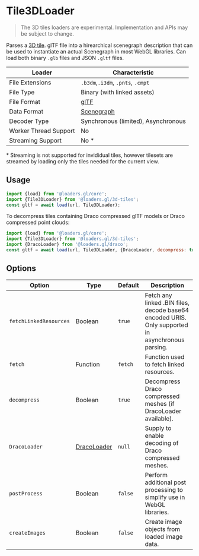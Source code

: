 # Tile3DLoader

> The 3D tiles loaders are experimental. Implementation and APIs may be subject to change.

Parses a [3D tile](https://github.com/AnalyticalGraphicsInc/3d-tiles). glTF file into a hirearchical scenegraph description that can be used to instantiate an actual Scenegraph in most WebGL libraries. Can load both binary `.glb` files and JSON `.gltf` files.

| Loader                | Characteristic  |
| --------------------- | --------------- |
| File Extensions       | `.b3dm`,`.i3dm`, `.pnts`, `.cmpt` |
| File Type             | Binary (with linked assets) |
| File Format           | [glTF](https://github.com/AnalyticalGraphicsInc/3d-tiles/tree/master/specification#tile-format-specifications)    |
| Data Format           | [Scenegraph](/docs/specifications/category-scenegraph) |
| Decoder Type          | Synchronous (limited), Asynchronous |
| Worker Thread Support | No              |
| Streaming Support     | No \*           |

\* Streaming is not supported for invididual tiles, however tilesets are streamed by loading only the tiles needed for the current view.

## Usage

```js
import {load} from '@loaders.gl/core';
import {Tile3DLoader} from '@loaders.gl/3d-tiles';
const gltf = await load(url, Tile3DLoader);
```

To decompress tiles containing Draco compressed glTF models or Draco compressed point clouds:

```js
import {load} from '@loaders.gl/core';
import {Tile3DLoader} from '@loaders.gl/3d-tiles';
import {DracoLoader} from '@loaders.gl/draco';
const gltf = await load(url, Tile3DLoader, {DracoLoader, decompress: true});
```

## Options

| Option        | Type      | Default     | Description       |
| ------------- | --------- | ----------- | ----------------- |
| `fetchLinkedResources` | Boolean | `true`      | Fetch any linked .BIN files, decode base64 encoded URIS. Only supported in asynchronous parsing. |
| `fetch`              | Function  | `fetch` | Function used to fetch linked resources. |
| `decompress`         | Boolean | `true`      | Decompress Draco compressed meshes (if DracoLoader available). |
| `DracoLoader`        | [DracoLoader](/docs/api-reference/draco/draco-loader)  | `null`      | Supply to enable decoding of Draco compressed meshes. |
| `postProcess`        | Boolean | `false`     | Perform additional post processing to simplify use in WebGL libraries. |
| `createImages`       | Boolean  | `false`     | Create image objects from loaded image data. |
